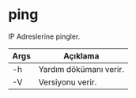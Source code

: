 # ping
IP Adreslerine pingler.

| Args | Açıklama |
| -------- | -------- |
| -h | Yardım dökümanı verir. |
| -V | Versiyonu verir. |
